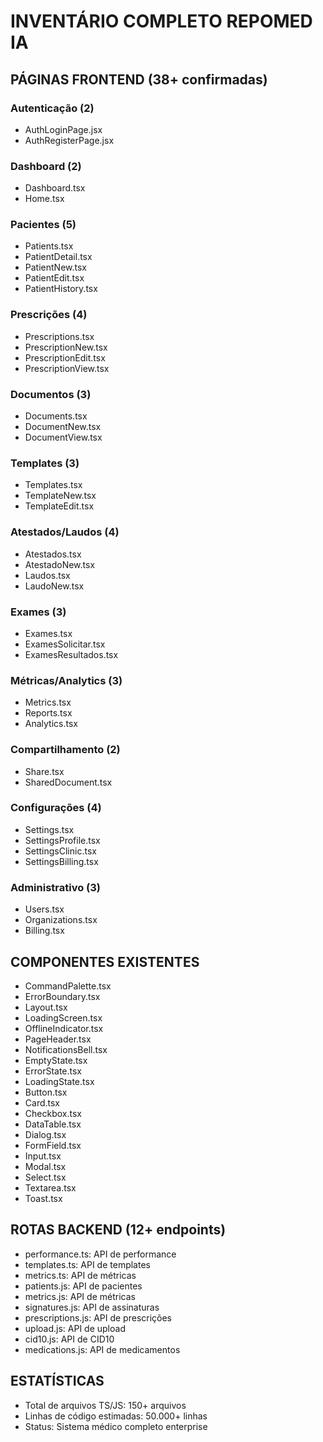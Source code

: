 # INVENTÁRIO COMPLETO REPOMED IA

## PÁGINAS FRONTEND (38+ confirmadas)
### Autenticação (2)
- AuthLoginPage.jsx
- AuthRegisterPage.jsx

### Dashboard (2)
- Dashboard.tsx
- Home.tsx

### Pacientes (5)
- Patients.tsx
- PatientDetail.tsx
- PatientNew.tsx
- PatientEdit.tsx
- PatientHistory.tsx

### Prescrições (4)
- Prescriptions.tsx
- PrescriptionNew.tsx
- PrescriptionEdit.tsx
- PrescriptionView.tsx

### Documentos (3)
- Documents.tsx
- DocumentNew.tsx
- DocumentView.tsx

### Templates (3)
- Templates.tsx
- TemplateNew.tsx
- TemplateEdit.tsx

### Atestados/Laudos (4)
- Atestados.tsx
- AtestadoNew.tsx
- Laudos.tsx
- LaudoNew.tsx

### Exames (3)
- Exames.tsx
- ExamesSolicitar.tsx
- ExamesResultados.tsx

### Métricas/Analytics (3)
- Metrics.tsx
- Reports.tsx
- Analytics.tsx

### Compartilhamento (2)
- Share.tsx
- SharedDocument.tsx

### Configurações (4)
- Settings.tsx
- SettingsProfile.tsx
- SettingsClinic.tsx
- SettingsBilling.tsx

### Administrativo (3)
- Users.tsx
- Organizations.tsx
- Billing.tsx

## COMPONENTES EXISTENTES
- CommandPalette.tsx
- ErrorBoundary.tsx
- Layout.tsx
- LoadingScreen.tsx
- OfflineIndicator.tsx
- PageHeader.tsx
- NotificationsBell.tsx
- EmptyState.tsx
- ErrorState.tsx
- LoadingState.tsx
- Button.tsx
- Card.tsx
- Checkbox.tsx
- DataTable.tsx
- Dialog.tsx
- FormField.tsx
- Input.tsx
- Modal.tsx
- Select.tsx
- Textarea.tsx
- Toast.tsx

## ROTAS BACKEND (12+ endpoints)
- performance.ts: API de performance
- templates.ts: API de templates
- metrics.ts: API de métricas
- patients.js: API de pacientes
- metrics.js: API de métricas
- signatures.js: API de assinaturas
- prescriptions.js: API de prescrições
- upload.js: API de upload
- cid10.js: API de CID10
- medications.js: API de medicamentos

## ESTATÍSTICAS
- Total de arquivos TS/JS: 150+ arquivos
- Linhas de código estimadas: 50.000+ linhas
- Status: Sistema médico completo enterprise